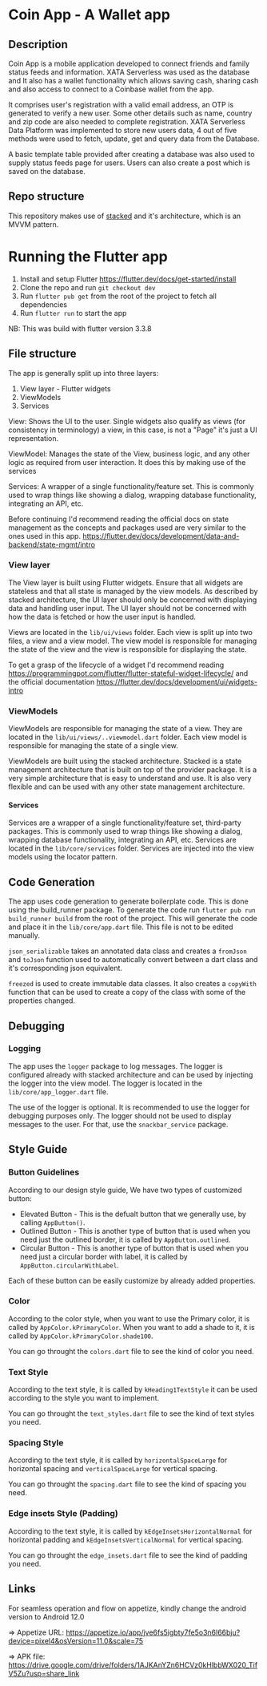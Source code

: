 # Coin App - A Wallet app

## Description
Coin App is a mobile application developed to connect friends and family status feeds and information. XATA Serverless was used as the database and It also has a wallet functionality which allows saving cash, sharing cash and also access to connect to a Coinbase wallet from the app. 

It comprises user's registration with a valid email address, an OTP is generated to verify a new user. Some other details such as name, country and zip code are also needed to complete registration. XATA Serverless Data Platform was implemented to store new users data, 4 out of five methods were used to fetch, update, get and query data from the Database. 

A basic template table provided after creating a database was also used to supply status feeds page for users. Users can also create a post which is saved on the database.

## Repo structure
This repository makes use of [stacked](https://pub.dev/packages/stacked) and it's architecture, which is an MVVM pattern.

# Running the Flutter app

1. Install and setup Flutter https://flutter.dev/docs/get-started/install
2. Clone the repo and run `git checkout dev`
3. Run `flutter pub get` from the root of the project to fetch all dependencies
4. Run `flutter run` to start the app

NB: This was build with flutter version 3.3.8

## File structure

The app is generally split up into three layers:

1. View layer - Flutter widgets
2. ViewModels
3. Services

View: Shows the UI to the user. Single widgets also qualify as views (for consistency in terminology) a view, in this case, is not a "Page" it's just a UI representation.

ViewModel: Manages the state of the View, business logic, and any other logic as required from user interaction. It does this by making use of the services

Services: A wrapper of a single functionality/feature set. This is commonly used to wrap things like showing a dialog, wrapping database functionality, integrating an API, etc.

Before continuing I'd recommend reading the official docs on state management as the concepts and packages used are very similar to the ones used in this app. https://flutter.dev/docs/development/data-and-backend/state-mgmt/intro

### View layer

The View layer is built using Flutter widgets. Ensure that all widgets are stateless and that all state is managed by the view models. As described by stacked architecture, the UI layer should only be concerned with displaying data and handling user input. The UI layer should not be concerned with how the data is fetched or how the user input is handled.

Views are located in the `lib/ui/views` folder. Each view is split up into two files, a view and a view model. The view model is responsible for managing the state of the view and the view is responsible for displaying the state.

To get a grasp of the lifecycle of a widget I'd recommend reading https://programmingpot.com/flutter/flutter-stateful-widget-lifecycle/ and the official documentation https://flutter.dev/docs/development/ui/widgets-intro

### ViewModels

ViewModels are responsible for managing the state of a view. They are located in the `lib/ui/views/..viewmodel.dart` folder. Each view model is responsible for managing the state of a single view.

ViewModels are built using the stacked architecture. Stacked is a state management architecture that is built on top of the provider package. It is a very simple architecture that is easy to understand and use. It is also very flexible and can be used with any other state management architecture.

#### Services

Services are a wrapper of a single functionality/feature set, third-party packages. This is commonly used to wrap things like showing a dialog, wrapping database functionality, integrating an API, etc. Services are located in the `lib/core/services` folder. Services are injected into the view models using the locator pattern.


## Code Generation

The app uses code generation to generate boilerplate code. This is done using the build_runner package. To generate the code run `flutter pub run build_runner build` from the root of the project. This will generate the code and place it in the `lib/core/app.dart` file. This file is not to be edited manually.

`json_serializable` takes an annotated data class and creates a `fromJson` and `toJson` function used to automatically convert between a dart class and it's corresponding json equivalent.

`freezed` is used to create immutable data classes. It also creates a `copyWith` function that can be used to create a copy of the class with some of the properties changed. 

## Debugging

### Logging

The app uses the `logger` package to log messages. The logger is configured already with stacked architecture and can be used by injecting the logger into the view model. The logger is located in the `lib/core/app_logger.dart` file.

The use of the logger is optional. It is recommended to use the logger for debugging purposes only. The logger should not be used to display messages to the user. For that, use the `snackbar_service` package.

## Style Guide
 ### Button Guidelines
  According to our design style guide, We have two types of customized button:
  - Elevated Button - This is the defualt button that we generally use, by calling `AppButton()`. 
  - Outlined Button - This is another type of button that is used when you need just the outlined border, it is called by `AppButton.outlined`.
  - Circular Button - This is another type of button that is used when you need just a circular border with label, it is called by `AppButton.circularWithLabel`.

  Each of these button can be easily customize by already added properties.

### Color 
According to the color style, when you want to use the Primary color, it is called by `AppColor.kPrimaryColor`.
When you want to add a shade to it, it is called by `AppColor.kPrimaryColor.shade100`.

You can go throught the `colors.dart` file to see the kind of color you need.

### Text Style
According to the text style, it is called by `kHeading1TextStyle` it can be used according to the style you want to implement.

You can go throught the `text_styles.dart` file to see the kind of text styles you need.

### Spacing Style 
According to the text style, it is called by `horizontalSpaceLarge` for horizontal spacing and `verticalSpaceLarge` for vertical spacing.

You can go throught the `spacing.dart` file to see the kind of spacing you need.

### Edge insets Style (Padding)
According to the text style, it is called by `kEdgeInsetsHorizontalNormal` for horizontal padding and `kEdgeInsetsVerticalNormal` for vertical spacing.

You can go throught the `edge_insets.dart` file to see the kind of padding you need.

## Links

For seamless operation and flow on appetize, kindly change the android version to Android 12.0

=> Appetize URL: https://appetize.io/app/jve6fs5igbty7fe5o3n6l66bju?device=pixel4&osVersion=11.0&scale=75

=> APK file: https://drive.google.com/drive/folders/1AJKAnYZn6HCVz0kHlbbWX020_TifV5Zu?usp=share_link

